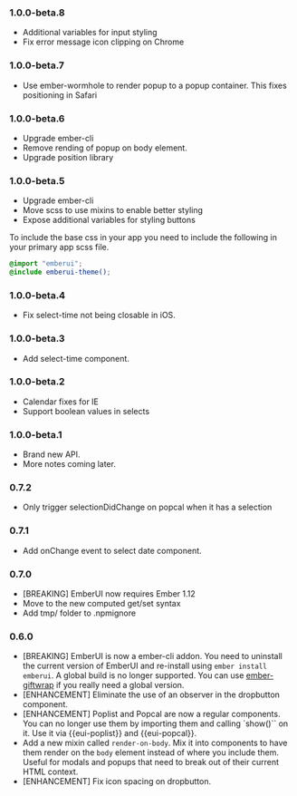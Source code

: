 ### 1.0.0-beta.8
- Additional variables for input styling
- Fix error message icon clipping on Chrome

### 1.0.0-beta.7
- Use ember-wormhole to render popup to a popup container. This fixes positioning in Safari

### 1.0.0-beta.6
- Upgrade ember-cli
- Remove rending of popup on body element.
- Upgrade position library

### 1.0.0-beta.5
- Upgrade ember-cli
- Move scss to use mixins to enable better styling
- Expose additional variables for styling buttons

To include the base css in your app you need to include the following in your primary app scss file.
```scss
@import "emberui";
@include emberui-theme();
```

### 1.0.0-beta.4
- Fix select-time not being closable in iOS.

### 1.0.0-beta.3
- Add select-time component.

### 1.0.0-beta.2
- Calendar fixes for IE
- Support boolean values in selects

### 1.0.0-beta.1
- Brand new API.
- More notes coming later.


### 0.7.2
- Only trigger selectionDidChange on popcal when it has a selection

### 0.7.1
- Add onChange event to select date component.

### 0.7.0

- [BREAKING] EmberUI now requires Ember 1.12
- Move to the new computed get/set syntax
- Add tmp/ folder to .npmignore

### 0.6.0

- [BREAKING] EmberUI is now a ember-cli addon. You need to uninstall the current version of EmberUI and re-install using `ember install emberui`. A global build is no longer supported. You can use [ember-giftwrap](https://github.com/ef4/ember-giftwrap) if you really need a global version.
- [ENHANCEMENT] Eliminate the use of an observer in the dropbutton component.
- [ENHANCEMENT] Poplist and Popcal are now a regular components. You can no longer use them by importing them and calling `show()`` on it. Use it via {{eui-poplist}} and {{eui-popcal}}.
- Add a new mixin called `render-on-body`. Mix it into components to have them render on the `body` element instead of where you include them. Useful for modals and popups that need to break out of their current HTML context.
- [ENHANCEMENT] Fix icon spacing on dropbutton.
